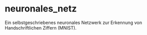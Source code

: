 # neuronales_netz
Ein selbstgeschriebenes neuronales Netzwerk zur Erkennung von Handschriftlichen Ziffern (MNIST).
